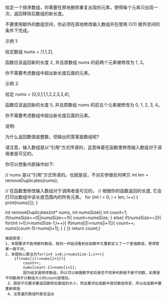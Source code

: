 给定一个排序数组，你需要在原地删除重复出现的元素，使得每个元素只出现一次，返回移除后数组的新长度。

不要使用额外的数组空间，你必须在原地修改输入数组并在使用 O(1) 额外空间的条件下完成。

示例 1:

给定数组 nums = [1,1,2], 

函数应该返回新的长度 2, 并且原数组 nums 的前两个元素被修改为 1, 2。 

你不需要考虑数组中超出新长度后面的元素。

示例 2:

给定 nums = [0,0,1,1,1,2,2,3,3,4],

函数应该返回新的长度 5, 并且原数组 nums 的前五个元素被修改为 0, 1, 2, 3, 4。

你不需要考虑数组中超出新长度后面的元素。

说明:

为什么返回数值是整数，但输出的答案是数组呢?

请注意，输入数组是以“引用”方式传递的，这意味着在函数里修改输入数组对于调用者是可见的。

你可以想象内部操作如下:

// nums 是以“引用”方式传递的。也就是说，不对实参做任何拷贝
int len = removeDuplicates(nums);

// 在函数里修改输入数组对于调用者是可见的。
// 根据你的函数返回的长度, 它会打印出数组中该长度范围内的所有元素。
for (int i = 0; i < len; i++) {
    print(nums[i]);
}

int removeDuplicates(int* nums, int numsSize){
    int count=1;
    if(numsSize==0||numsSize==1){
        count=numsSize;
    }
    else{
        if(numsSize>=2){
    for(int i=0;i<numsSize-1;i++){
        if(nums[i]!=nums[i+1]){
            count++;
            nums[count-1]=nums[i+1];
        }
    }
        }}
    return count;}
    
    
    做题感悟：
    1、本题要求不能用额外数组，我则一开始没看到在函数中又重新定义了一个差值数组，使得答案一直不对。
    2、本题核心算法为for(int i=0;i<numsSize-1;i++){
        if(nums[i]!=nums[i+1]){
            count++;
            nums[count-1]=nums[i+1];
            因为给定是排序数组，所以可以根据数字前后是否不同来判断是不是不同数，如果是不同数用于计数组大小的count就增加。
     3、题目不仅要求要返回删除后数组的大小，而且要求在函数中就将数组改变，所以在函数中要重新赋值
     4、注意遍历数组时是否溢出
